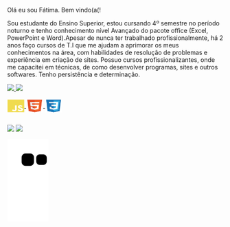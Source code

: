 Olá eu sou Fátima. Bem vindo(a(!

Sou estudante do Ensino Superior, estou cursando 4º semestre no período noturno e
tenho conhecimento nível Avançado do pacote office (Excel, PowerPoint e
Word).Apesar de nunca ter trabalhado profissionalmente, há 2 anos faço cursos de T.I
que me ajudam a aprimorar os meus conhecimentos na área, com habilidades de
resolução de problemas e experiência em criação de sites. Possuo cursos
profissionalizantes, onde me capacitei em técnicas, de como desenvolver programas,
sites e outros softwares. Tenho persistência e determinação.

<div>
  <a href="https://beacons.ai/fatimagab">
  <img height="180em" src="https://github-readme-stats.vercel.app/api?username=fatimagab&show_icons=true&theme=dracula&include_all_commits=true&count_private=true"/>
  <img height="180em" src="https://github-readme-stats.vercel.app/api/top-langs/?username=fatimagab&layout=compact&langs_count=7&theme=dracula"/>
</div>  
  <div style="display: inline_block"><br>
  <img align="center" alt="Rafa-Js" height="30" width="40" src="https://raw.githubusercontent.com/devicons/devicon/master/icons/javascript/javascript-plain.svg"> 
  <img align="center" alt="Rafa-HTML" height="30" width="40" src="https://raw.githubusercontent.com/devicons/devicon/master/icons/html5/html5-original.svg">
  <img align="center" alt="Rafa-CSS" height="30" width="40" src="https://raw.githubusercontent.com/devicons/devicon/master/icons/css3/css3-original.svg">
</div>
  
  ##
  
  <div>
  <a href="https://www.instagram.com/fatima.systems_/" target="_blank"><img src="https://img.shields.io/badge/-Instagram-%23E4405F?style=for-the-badge&logo=instagram&logoColor=white "target="_blank"></a>
  <a href = "https://mail.google.com/mail/u/0/#inbox" <img src="https://img.shields.io/badge/-Gmail-%23333?style=for-the-badge&logo=gmail&logoColor=white" target="_blank"></a>
  <a href="https://www.linkedin.com/in/f%C3%A1tima-gabriela-a8b604164/" target="_blank"><img src="https://img.shields.io/badge/-LinkedIn-%230077B5?style=for-the-badge&logo=linkedin&logoColor=white" target="_blank"></a> 
  </div>

 ![Snake animation](https://github.com/rafaballerini/rafaballerini/blob/output/github-contribution-grid-snake.svg)
